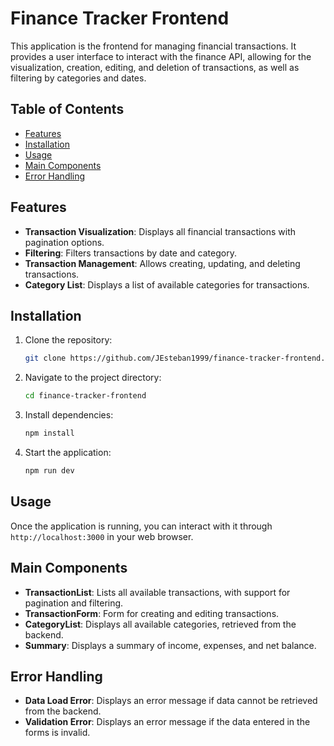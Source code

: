 # Finance Tracker Frontend

This application is the frontend for managing financial transactions. It provides a user interface to interact with the finance API, allowing for the visualization, creation, editing, and deletion of transactions, as well as filtering by categories and dates.

## Table of Contents

- [Features](#features)
- [Installation](#installation)
- [Usage](#usage)
- [Main Components](#main-components)
- [Error Handling](#error-handling)

## Features

- **Transaction Visualization**: Displays all financial transactions with pagination options.
- **Filtering**: Filters transactions by date and category.
- **Transaction Management**: Allows creating, updating, and deleting transactions.
- **Category List**: Displays a list of available categories for transactions.

## Installation

1. Clone the repository:

    ```bash
    git clone https://github.com/JEsteban1999/finance-tracker-frontend.git
    ```

2. Navigate to the project directory:

    ```bash
    cd finance-tracker-frontend
    ```

3. Install dependencies:

    ```bash
    npm install
    ```

4. Start the application:

    ```bash
    npm run dev
    ```

## Usage

Once the application is running, you can interact with it through `http://localhost:3000` in your web browser.

## Main Components

- **TransactionList**: Lists all available transactions, with support for pagination and filtering.
- **TransactionForm**: Form for creating and editing transactions.
- **CategoryList**: Displays all available categories, retrieved from the backend.
- **Summary**: Displays a summary of income, expenses, and net balance.

## Error Handling

- **Data Load Error**: Displays an error message if data cannot be retrieved from the backend.
- **Validation Error**: Displays an error message if the data entered in the forms is invalid.
